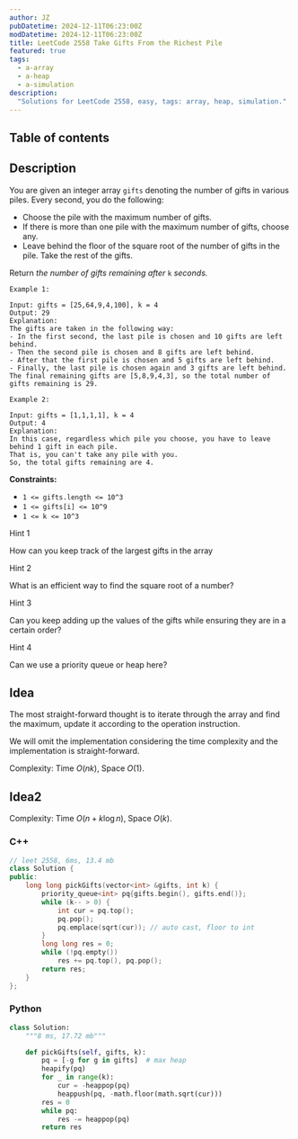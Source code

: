```yaml
---
author: JZ
pubDatetime: 2024-12-11T06:23:00Z
modDatetime: 2024-12-11T06:23:00Z
title: LeetCode 2558 Take Gifts From the Richest Pile
featured: true
tags:
  - a-array
  - a-heap
  - a-simulation
description:
  "Solutions for LeetCode 2558, easy, tags: array, heap, simulation."
---
```


## Table of contents

## Description

You are given an integer array `gifts` denoting the number of gifts in various piles. Every second, you do the following:

-   Choose the pile with the maximum number of gifts.
-   If there is more than one pile with the maximum number of gifts, choose any.
-   Leave behind the floor of the square root of the number of gifts in the pile. Take the rest of the gifts.

Return _the number of gifts remaining after_ `k` _seconds._

```
Example 1:

Input: gifts = [25,64,9,4,100], k = 4
Output: 29
Explanation:
The gifts are taken in the following way:
- In the first second, the last pile is chosen and 10 gifts are left behind.
- Then the second pile is chosen and 8 gifts are left behind.
- After that the first pile is chosen and 5 gifts are left behind.
- Finally, the last pile is chosen again and 3 gifts are left behind.
The final remaining gifts are [5,8,9,4,3], so the total number of gifts remaining is 29.

Example 2:

Input: gifts = [1,1,1,1], k = 4
Output: 4
Explanation:
In this case, regardless which pile you choose, you have to leave behind 1 gift in each pile.
That is, you can't take any pile with you.
So, the total gifts remaining are 4.
```

**Constraints:**

-   `1 <= gifts.length <= 10^3`
-   `1 <= gifts[i] <= 10^9`
-   `1 <= k <= 10^3`


Hint 1

How can you keep track of the largest gifts in the array

Hint 2

What is an efficient way to find the square root of a number?

Hint 3

Can you keep adding up the values of the gifts while ensuring they are in a certain order?

Hint 4

Can we use a priority queue or heap here?

## Idea

The most straight-forward thought is to iterate through the array and find the maximum,
update it according to the operation instruction.

We will omit the implementation considering the time complexity and the implementation is straight-forward.

Complexity: Time $O(nk)$, Space $O(1)$.

## Idea2

Complexity: Time $O(n+k \log n)$, Space $O(k)$.

### C++

```cpp
// leet 2558, 6ms, 13.4 mb
class Solution {
public:
    long long pickGifts(vector<int> &gifts, int k) {
        priority_queue<int> pq{gifts.begin(), gifts.end()};
        while (k-- > 0) {
            int cur = pq.top();
            pq.pop();
            pq.emplace(sqrt(cur)); // auto cast, floor to int
        }
        long long res = 0;
        while (!pq.empty())
            res += pq.top(), pq.pop();
        return res;
    }
};
```

### Python

```python
class Solution:
    """8 ms, 17.72 mb"""

    def pickGifts(self, gifts, k):
        pq = [-g for g in gifts]  # max heap
        heapify(pq)
        for _ in range(k):
            cur = -heappop(pq)
            heappush(pq, -math.floor(math.sqrt(cur)))
        res = 0
        while pq:
            res -= heappop(pq)
        return res
```
